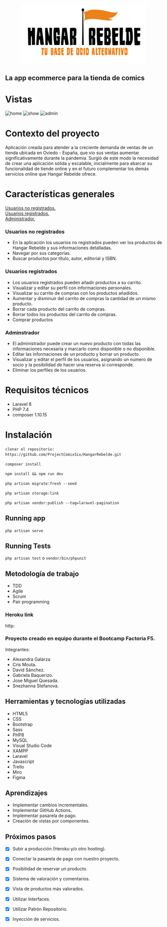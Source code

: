 <p align="center"><img src="public/img/logo.png" width="400"></p>

## La app ecommerce para la tienda de comics

# Vistas

![home](https://user-images.githubusercontent.com/82060703/134808302-c93d090b-8efc-4448-b9ef-723e2c12f836.png)
![show](https://user-images.githubusercontent.com/82060703/134808389-f85eb1a1-a9bd-4539-abef-78d29f4d17dc.png)
![admin](https://user-images.githubusercontent.com/82060703/134808394-585e301c-d9f8-4edf-acf1-aca70198cbb7.png)

# Contexto del proyecto
Aplicación creada para atender a la creciente demanda de ventas de un tienda ubicada en Oviedo - España, que vio sus ventas aumentar significativamente durante la pandemia. 
Surgió de este modo la necesidad de crear una aplicación sólida y escalable, inicialmente para abarcar su funcionalidad de tiende online y en el futuro complementar los demás servicios online que Hangar Rebelde ofrece.

# Características generales

[Usuarios no registrados.](#usuariosnoregistrados)  
[Usuarios registrados.](#usuariosregistrados)  
[Administrador.](#adminstrador)

### Usuarios no registrados

-  En la aplicación los usuarios no registrados pueden ver los productos de Hangar Rebelde y sus informaciones detalladas.
-  Navegar por sus categorías.
-  Buscar productos por título, autor, editorial y ISBN.

### Usuarios registrados

-  Los usuarios registrados pueden añadir productos a su carrito.
-  Visualizar y editar su perfil con informaciones personales.
-  Visualizar su carrito de compras con los productos añadidos.
-  Aumentar y disminuir del carrito de compras la cantidad de un mismo producto.
-  Borrar cada producto del carrito de compras.
-  Borrar todos los productos del carrito de compras.
-  Comprar productos

### Adminstrador

-   El administrador puede crear un nuevo producto con todas las informaciones necesaria y marcarlo como disponible o no disponible.
-   Editar las informaciones de un producto y borrar un producto.
-   Visualizar y editar el perfil de los usuarios, asignando un numero de socio y la posibilidad de hacer una reserva si corresponde.
-   Eliminar los perfiles de los usuarios.

# Requisitos técnicos

-   Laravel 8
-   PHP 7.4
-   composer 1.10.15

# Instalación

`clonar el repositorio: https://github.com/ProjectComixSix/HangarRebelde.git`

`composer install`

`npm install && npm run dev`

`php artisan migrate:fresh --seed`

`php artisan storage:link`

`php artisan vendor:publish --tag=laravel-pagination`

## Running app

`php artisan serve`

## Running Tests

`php artisan test` o `vendor/bin/phpunit`

## Metodología de trabajo

-   TDD
-   Agile
-   Scrum
-   Pair programming

### Heroku link

http:

### Proyecto creado en equipo durante el Bootcamp Factoria F5.

Integrantes:

-   Alexandra Galarza
-   Cris Mouta.
-   David Sánchez.
-   Gabriela Baquerizo.
-   Jose Miguel Quesada.
-   Snezhanna Stefanova.

## Herramientas y tecnologías utilizadas
- HTML5
- CSS
- Bootstrap
- Sass
- PHP8
- MySQL
- Visual Studio Code
- XAMPP
- Laravel
- Javascript
- Trello
- Miro
- Figma

## Aprendizajes

-   Implementar cambios incrementales.
-   Implementar GitHub Actions.
-   Implementar pasarela de pago.
-   Creación de vistas por componentes.

## Próximos pasos

- [x] Subir a producción (Heroku y/o otro hosting).
- [x] Conectar la pasarela de pago con nuestro proyecto.
- [x] Posibilidad de reservar un producto.
- [x] Sistema de valoración y comentarios.
- [x] Vista de productos más valorados.
- [x] Utilizar Interfaces.
- [x] Utilizar Patrón Repositorio.
- [x] Inyección de servicios.


